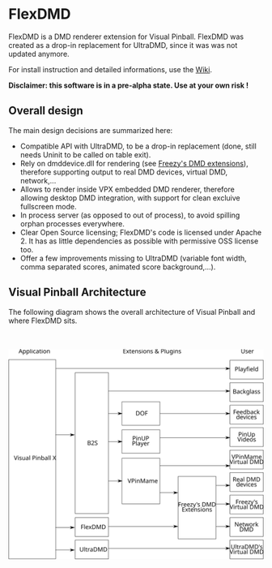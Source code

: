 # FlexDMD
FlexDMD is a DMD renderer extension for Visual Pinball. 
FlexDMD was created as a drop-in replacement for UltraDMD, since it was was not updated anymore. 

For install instruction and detailed informations, use the [Wiki](../../wiki).

<b>Disclaimer: this software is in a pre-alpha state. Use at your own risk !</b>

## Overall design
The main design decisions are summarized here:
* Compatible API with UltraDMD, to be a drop-in replacement (done, still needs Uninit to be called on table exit).
* Rely on dmddevice.dll for rendering (see [Freezy's DMD extensions](https://github.com/freezy/dmd-extensions)), therefore supporting output to real DMD devices, virtual DMD, network,...
* Allows to render inside VPX embedded DMD renderer, therefore allowing desktop DMD integration, with support for clean excluive fullscreen mode.
* In process server (as opposed to out of process), to avoid spilling orphan processes everywhere.
* Clear Open Source licensing; FlexDMD's code is licensed under Apache 2. It has as little dependencies as possible with permissive OSS license too.
* Offer a few improvements missing to UltraDMD (variable font width, comma separated scores, animated score background,...).

## Visual Pinball Architecture
The following diagram shows the overall architecture of Visual Pinball and where FlexDMD sits.

<br></br>![Visual Pinball Architecture](./docs/architecture.svg)
